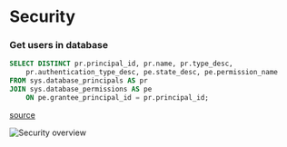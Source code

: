 # Security


### Get users in database
```sql
SELECT DISTINCT pr.principal_id, pr.name, pr.type_desc, 
    pr.authentication_type_desc, pe.state_desc, pe.permission_name
FROM sys.database_principals AS pr
JOIN sys.database_permissions AS pe
    ON pe.grantee_principal_id = pr.principal_id;
```

[source](https://stackoverflow.com/questions/31120912/how-to-view-the-roles-and-permissions-granted-to-any-database-user-in-azure-sql)

![Security overview](sql-security-overview.jpg)